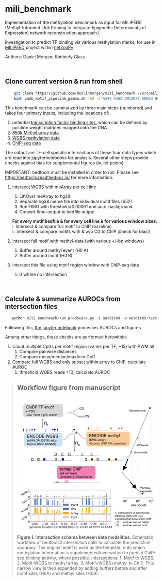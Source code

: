 # mili_benchmark

Implementation of the methylation benchmark as input for MILIPEDE (Methyl-Informed LInk Priming to Integrate Epigenetic Determinants of Expression) network reconstruction approach.\


Investigation to predict TF binding via various methylation marks, for use in [MILIPEED](https://github.com/dcolinmorgan/netZooPy/tree/milipeed) project within [netZooPy](https://github.com/netZoo/netZooPy)

Authors: Daniel Morgan; Kimberly Glass

<space>\
<space>

Clone current version & run from shell
--------------------------------------------------
```bash
    git clone https://github.com/dcolinmorgan/mili_benchmark ~/src/mili_benchmark
    bash camb_motif_pipeline_gamma.sh -b0 -c'A549 K562 GM12878 SKNSH HepG2 HeLa' -o'outdirXX'

```

This benchmark can be summarized by three main steps (numbered) and takes four primary inputs, including the locations of:
  1. potential [transcription factor binding sites](https://genome.ucsc.edu/), which can be defined by position weight matrices mapped onto the DNA
  1. [850k Methyl array data](https://www.encodeproject.org/matrix/?type=Experiment&status=released&award.project=ENCODE&files.platform.term_name=Illumina+Infinium+Methylation+EPIC+BeadChip&biosample_ontology.term_name=A549&biosample_ontology.term_name=K562&biosample_ontology.term_name=GM12878&biosample_ontology.term_name=HeLa-S3&biosample_ontology.term_name=HepG2&biosample_ontology.term_name=SK-N-SH&assay_title=DNAme+array)
  1. [WGBS methylation data](https://www.encodeproject.org/matrix/?type=Experiment&status=released&assay_slims=DNA+methylation&biosample_ontology.classification=cell+line&assay_title=WGBS&biosample_ontology.term_name=A549&biosample_ontology.term_name=K562&biosample_ontology.term_name=GM12878&biosample_ontology.term_name=HeLa-S3&biosample_ontology.term_name=HepG2&biosample_ontology.term_name=SK-N-SH)
  1. [ChIP-seq data](http://remap.univ-amu.fr/)

The output are TF-cell specific intersections of these four data types which are read into jupyternotebooks for analysis. Several other steps provide checks against bias for supplemental figures (bullet points)

IMPORTANT: bedtools must be installed in order to run. Please see https://bedtools.readthedocs.io/ for more information. 

1. Intersect WGBS with meArray per cell line
    1. LiftOver meArray to hg38
    1. Separate hg38 meme file into individual motif files (652)
    1. Run FIMO with threshold=0.00001 and auto-background
    1. Convert fimo-output to bedfile output
  
     __For every motif bedfile & for every cell line & for various window sizes:__ \
          i. Intersect & compare full motif to ChIP (baseline)\
          ii. Intersect & compare motifs with & w/o CG to ChIP (check for bias)\
      
1. Intersect full motif with methyl-data (with various +/-bp windows)
    1. Buffer around methyl event (H0 A)
    1. Buffer around motif (H0 B)
1. Intersect this file using motif region window with ChIP-seq data
    1. 0 where no intersection

<space>\
<space>
  
Calculate & summarize AUROCs from intersection files
--------------------------------------------------

```python
   python mili_benchmark/run_predScore.py -i outdirXX -o outdirXX/test

```

Following this, [the jupyter notebook](https://github.com/dcolinmorgan/mili_benchmark/blob/master/channing_methyl_benchmark.ipynb) processes AUROCs and figures

Among other things, these checks are performed herewithin:
1. Count multiple CpGs per motif region (varies per TF, ~15) with PWM hit
    1. Compare pairwise distances
    1. Compare mean/median/max/min CpG
1. Compare full WGBS and only subset within array to ChIP, calculate AUROC
    1. threshold WGBS reads >10, calculate AUROC


>Workflow figure from manuscript
>--------------------------------------------------
>![Figure 1. Intersection schema between data modalities](https://github.com/dcolinmorgan/mili_benchmark/blob/master/figures/motif_interx%20X%20link_calls_v5.png)\
> __Figure 1. Intersection schema between data modalities.__ Schematic workflow of bedtools2 intersection calls to calculate the prediction accuracy. The original motif is used as the template, onto which methylation information is supplemented/overwritten to predict ChIP-seq binding activity, where possible. Intersections: 1. Motif to WGBS, 2. Motif-WGBS to methyl array, 3. Motif+WGBS+methyl to ChIP. This narrow view is then expanded by adding buffers before and after motif sites (H0A) and methyl sites (H0B).
